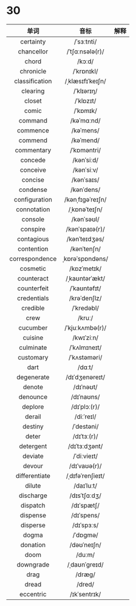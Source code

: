 # 30

|      单词      |       音标       | 解释 |
| :------------: | :--------------: | :--: |
|   certainty    |    /ˈsɜːtnti/    |      |
|   chancellor   | /ˈtʃɑːnsələ(r)/  |      |
|     chord      |      /kɔːd/      |      |
|   chronicle    |    /ˈkrɒnɪkl/    |      |
| classification | /ˌklæsɪfɪˈkeɪʃn/ |      |
|    clearing    |    /ˈklɪərɪŋ/    |      |
|     closet     |    /ˈklɒzɪt/     |      |
|     comic      |     /ˈkɒmɪk/     |      |
|    command     |    /kəˈmɑːnd/    |      |
|    commence    |    /kəˈmens/     |      |
|    commend     |    /kəˈmend/     |      |
|   commentary   |   /ˈkɒməntri/    |      |
|    concede     |    /kənˈsiːd/    |      |
|    conceive    |    /kənˈsiːv/    |      |
|    concise     |    /kənˈsaɪs/    |      |
|    condense    |    /kənˈdens/    |      |
| configuration  | /kənˌfɪɡəˈreɪʃn/ |      |
|  connotation   |  /ˌkɒnəˈteɪʃn/   |      |
|    console     |    /kənˈsəʊl/    |      |
|    conspire    |  /kənˈspaɪə(r)/  |      |
|   contagious   |  /kənˈteɪdʒəs/   |      |
|   contention   |   /kənˈtenʃn/    |      |
| correspondence | ˌkɒrəˈspɒndəns/  |      |
|    cosmetic    |   /kɒzˈmetɪk/    |      |
|   counteract   |  /ˌkaʊntərˈækt/  |      |
|  counterfeit   |   /ˈkaʊntəfɪt/   |      |
|  credentials   |   /krəˈdenʃlz/   |      |
|    credible    |    /ˈkredəbl/    |      |
|      crew      |      /kruː/      |      |
|    cucumber    | /ˈkjuːkʌmbə(r)/  |      |
|    cuisine     |    /kwɪˈziːn/    |      |
|   culminate    |   /ˈkʌlmɪneɪt/   |      |
|   customary    |   /ˈkʌstəməri/   |      |
|      dart      |      /dɑːt/      |      |
|   degenerate   |  /dɪˈdʒenəreɪt/  |      |
|     denote     |    /dɪˈnəʊt/     |      |
|    denounce    |    /dɪˈnaʊns/    |      |
|    deplore     |   /dɪˈplɔː(r)/   |      |
|     derail     |    /diːˈreɪl/    |      |
|    destiny     |    /ˈdestəni/    |      |
|     deter      |   /dɪˈtɜː(r)/    |      |
|   detergent    |  /dɪˈtɜːdʒənt/   |      |
|    deviate     |   /ˈdiːvieɪt/    |      |
|     devour     |   /dɪˈvaʊə(r)/   |      |
| differentiate  | /ˌdɪfəˈrenʃieɪt/ |      |
|     dilute     |    /daɪˈluːt/    |      |
|   discharge    |   /dɪsˈtʃɑːdʒ/   |      |
|    dispatch    |    /dɪˈspætʃ/    |      |
|    dispense    |    /dɪˈspens/    |      |
|    disperse    |    /dɪˈspɜːs/    |      |
|     dogma      |     /ˈdɒɡmə/     |      |
|    donation    |   /dəʊˈneɪʃn/    |      |
|      doom      |      /duːm/      |      |
|   downgrade    |  /ˌdaʊnˈɡreɪd/   |      |
|      drag      |      /dræɡ/      |      |
|     dread      |      /dred/      |      |
|   eccentric    |   /ɪkˈsentrɪk/   |      |